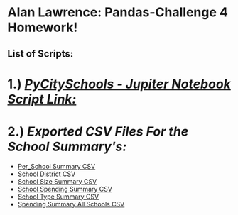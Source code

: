 # Alan Lawrence: Pandas-Challenge 4 Homework!

## List of Scripts:
# 1.) ***[PyCitySchools - Jupiter Notebook Script Link:](https://github.com/AlanBigData/pandas-challenge/blob/main/PyCitySchools/PyCitySchools_alan_complete.ipynb)***<br>

# 2.) ***Exported CSV Files For the School Summary's:***
- [Per_School Summary CSV](https://github.com/AlanBigData/pandas-challenge/raw/main/PyCitySchools/Exports/per_school.csv)<br>
-  [School District CSV](https://github.com/AlanBigData/pandas-challenge/raw/main/PyCitySchools/Exports/school_district.csv)<br>
-  [School Size Summary CSV](https://github.com/AlanBigData/pandas-challenge/raw/main/PyCitySchools/Exports/school_size.csv)<br>
-  [School Spending Summary CSV](https://github.com/AlanBigData/pandas-challenge/raw/main/PyCitySchools/Exports/school_spending.csv)<br>
-  [School Type Summary CSV](https://github.com/AlanBigData/pandas-challenge/raw/main/PyCitySchools/Exports/school_type.csv)<br>
-   [Spending Summary All Schools CSV](https://github.com/AlanBigData/pandas-challenge/raw/main/PyCitySchools/Exports/spending_summary.csv)<br>
